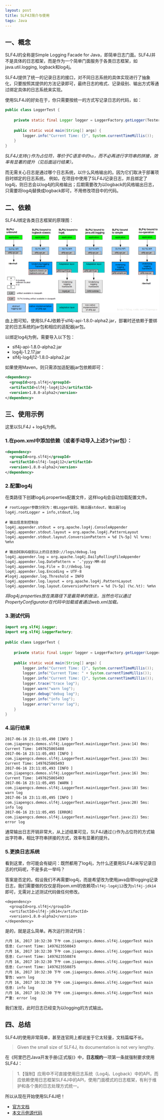 ```yaml
---
layout: post
title: SLF4J简介与使用
tags: Java
---
```


## 一、概念
SLF4J的全称是Simple Logging Facade for Java，即简单日志门面。SLF4J并不是具体的日志框架，而是作为一个简单门面服务于各类日志框架，如java.util.logging, logback和log4j。

SLF4J提供了统一的记录日志的接口，对不同日志系统的具体实现进行了抽象化，只要按照其提供的方法记录即可，最终日志的格式、记录级别、输出方式等通过绑定具体的日志系统来实现。

使用SLF4J的好处在于，你只需要按统一的方式写记录日志的代码，如：

```Java
public class LoggerTest {

    private static final Logger logger = LoggerFactory.getLogger(Tester.class);

    public static void main(String[] args) {
        logger.info("Current Time: {}", System.currentTimeMillis());
    }
}
```

*SLF4J支持`{}`作为占位符，等价于C语言中的`%s`，而不必再进行字符串的拼接，效率有显著的提升（见后面运行结果）。*

而无需关心日志是通过哪个日志系统，以什么风格输出的。因为它们取决于部署项目时绑定的日志系统。
例如，在项目中使用了SLF4J记录日志，并且绑定了log4j，则日志会以log4j的风格输出；后期需要改为以logback的风格输出日志，只需要将log4j替换成logback即可，不用修改项目中的代码。

## 二、依赖
SLF4J绑定各类日志框架的原理图：

![concrete-bindings.png](/images/slf4j.png)

由上图可知，使用SLF4J依赖于slf4j-api-1.8.0-alpha2.jar，部署时还依赖于要绑定的日志系统的jar包和相应的适配器jar包。

以绑定log4j为例，需要导入以下包：

- slf4j-api-1.8.0-alpha2.jar
- log4j-1.2.17.jar
- slf4j-log4j12-1.8.0-alpha2.jar

如果使用Maven，则只需添加适配器jar包依赖即可：

```xml
<dependency> 
  <groupId>org.slf4j</groupId>
  <artifactId>slf4j-log4j12</artifactId>
  <version>1.8.0-alpha2</version>
</dependency>
```

## 三、使用示例
这里以SLF4J + log4j为例。

### 1.在pom.xml中添加依赖（或者手动导入上述3个jar包）：

```xml
<dependency>
  <groupId>org.slf4j</groupId>
  <artifactId>slf4j-log4j12</artifactId>
  <version>1.8.0-alpha2</version>
</dependency>
```

### 2.配置log4j

在类路径下创建log4j.properties配置文件，这样log4j会自动加载配置文件。

```
# rootLogger参数分别为：根Logger级别，输出器stdout，输出器log
log4j.rootLogger = info,stdout,log

# 输出信息到控制台
log4j.appender.stdout = org.apache.log4j.ConsoleAppender
log4j.appender.stdout.layout = org.apache.log4j.PatternLayout
log4j.appender.stdout.layout.ConversionPattern = %d [%-5p] %l %rms: %m%n

# 输出DEBUG级别以上的日志到D://logs/debug.log
log4j.appender.log = org.apache.log4j.DailyRollingFileAppender
log4j.appender.log.DatePattern = '.'yyyy-MM-dd
log4j.appender.log.File = D://debug.log
log4j.appender.log.Encoding = UTF-8
#log4j.appender.log.Threshold = INFO
log4j.appender.log.layout = org.apache.log4j.PatternLayout
log4j.appender.log.layout.ConversionPattern = %d [%-5p] (%c.%t): %m%n
```

*将log4j.properties放在类路径下是最简单的做法，当然也可以通过PropertyConfigurator在代码中加载或者通过web.xml加载。*

### 3.测试代码

```Java
import org.slf4j.Logger;
import org.slf4j.LoggerFactory;

public class LoggerTest {

    private static final Logger logger = LoggerFactory.getLogger(LoggerTest.class);

    public static void main(String[] args) {
        logger.info("Current Time: {}", System.currentTimeMillis());
        logger.info("Current Time: " + System.currentTimeMillis());
        logger.info("Current Time: {}", System.currentTimeMillis());
        logger.trace("trace log");
        logger.warn("warn log");
        logger.debug("debug log");
        logger.info("info log");
        logger.error("error log");
    }
}
```

### 4.运行结果

```
2017-06-16 23:11:05,490 [INFO ] com.jiapengcs.demos.slf4j.LoggerTest.main(LoggerTest.java:14) 0ms: Current Time: 1497625865488
2017-06-16 23:11:05,493 [INFO ] com.jiapengcs.demos.slf4j.LoggerTest.main(LoggerTest.java:15) 3ms: Current Time: 1497625865493
2017-06-16 23:11:05,493 [INFO ] com.jiapengcs.demos.slf4j.LoggerTest.main(LoggerTest.java:16) 3ms: Current Time: 1497625865493
2017-06-16 23:11:05,495 [WARN ] com.jiapengcs.demos.slf4j.LoggerTest.main(LoggerTest.java:18) 5ms: warn log
2017-06-16 23:11:05,495 [INFO ] com.jiapengcs.demos.slf4j.LoggerTest.main(LoggerTest.java:20) 5ms: info log
2017-06-16 23:11:05,495 [ERROR] com.jiapengcs.demos.slf4j.LoggerTest.main(LoggerTest.java:21) 5ms: error log
```

通常输出日志开销非常大，从上述结果可见，SLF4J通过`{}`作为占位符的方式输出字符串，相比字符串拼接的方式，效率有显著的提升。

### 5.更换日志系统
看到这里，你可能会有疑问：既然都用了log4j，为什么还要用SLF4J来写记录日志的代码呢，不是多此一举吗？

答案是否定的。假设我们不再需要log4j，而是希望改为使用java自带logging记录日志，我们需要做的仅仅是将pom.xml的依赖项`slf4j-log4j12`改为`slf4j-jdk14`即可，无需对上述测试代码做任何修改。

```
<dependency>
  <groupId>org.slf4j</groupId>
  <artifactId>slf4j-jdk14</artifactId>
  <version>1.8.0-alpha2</version>
</dependency>
```

是的，就是这么简单。再次运行测试代码：

```
六月 16, 2017 10:32:30 下午 com.jiapengcs.demos.slf4j.LoggerTest main
信息: Current Time: 1497623550843
六月 16, 2017 10:32:30 下午 com.jiapengcs.demos.slf4j.LoggerTest main
信息: Current Time: 1497623550874
六月 16, 2017 10:32:30 下午 com.jiapengcs.demos.slf4j.LoggerTest main
信息: Current Time: 1497623550875
六月 16, 2017 10:32:30 下午 com.jiapengcs.demos.slf4j.LoggerTest main
警告: warn log
六月 16, 2017 10:32:30 下午 com.jiapengcs.demos.slf4j.LoggerTest main
信息: info log
六月 16, 2017 10:32:30 下午 com.jiapengcs.demos.slf4j.LoggerTest main
严重: error log
```

我们发现，此时日志已经变为以logging的方式输出。

## 四、总结
SLF4J的使用非常简单，甚至连官网上都说鉴于它太轻量，文档篇幅不长。

> Given the small size of SLF4J, its documentation is not very lengthy.

在《阿里巴巴Java开发手册(正式版)》中，**日志规约**一项第一条就强制要求使用SLF4J：

> 1.【强制】应用中不可直接使用日志系统（Log4j、Logback）中的API，而应依赖使用日志框架SLF4J中的API，使用门面模式的日志框架，有利于维护和各个类的日志处理方式统一。

所以从现在开始使用SLF4J吧！

- [官方文档](https://www.slf4j.org/manual.html)
- [本文示例源代码](https://github.com/jiapengcs/demos/tree/master/src/main)
